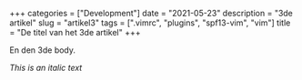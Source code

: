 +++
categories = ["Development"]
date = "2021-05-23"
description = "3de artikel"
slug = "artikel3"
tags = [".vimrc", "plugins", "spf13-vim", "vim"]
title = "De titel van het 3de artikel"
+++

En den 3de body.

*This is an italic text*


